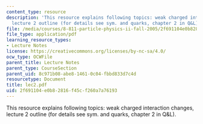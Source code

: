 ```yaml
---
content_type: resource
description: 'This resource explains following topics: weak charged interaction changes,
  lecture 2 outline (for details see sym. and quarks, chapter 2 in Q&L).'
file: /media/courses/8-811-particle-physics-ii-fall-2005/2f691104e0b82816f45cf260a7a76193_lec2.pdf
file_type: application/pdf
learning_resource_types:
- Lecture Notes
license: https://creativecommons.org/licenses/by-nc-sa/4.0/
ocw_type: OCWFile
parent_title: Lecture Notes
parent_type: CourseSection
parent_uid: 8c971b08-abe8-1461-0c04-fbbd833d7c4d
resourcetype: Document
title: lec2.pdf
uid: 2f691104-e0b8-2816-f45c-f260a7a76193
---
```

This resource explains following topics: weak charged interaction changes, lecture 2 outline (for details see sym. and quarks, chapter 2 in Q&L).